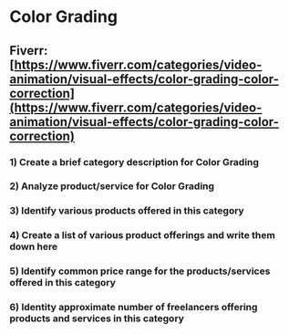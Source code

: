 # Color Grading
## Fiverr: [https://www.fiverr.com/categories/video-animation/visual-effects/color-grading-color-correction](https://www.fiverr.com/categories/video-animation/visual-effects/color-grading-color-correction)
### 1) Create a brief category description for Color Grading
### 2) Analyze product/service for Color Grading
### 3) Identify various products offered in this category
### 4) Create a list of various product offerings and write them down here
### 5) Identify common price range for the products/services offered in this category
### 6) Identity approximate number of freelancers offering products and services in this category

